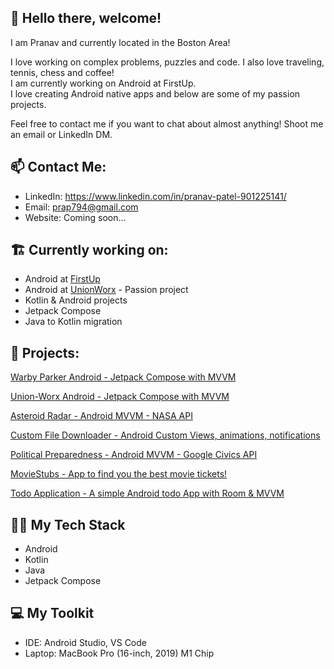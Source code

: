 ## 👋 Hello there, welcome!

I am Pranav and currently located in the Boston Area!

I love working on complex problems, puzzles and code. I also love traveling, tennis, chess and coffee!\
I am currently working on Android at FirstUp.\
I love creating Android native apps and below are some of my passion projects.

Feel free to contact me if you want to chat about almost anything! Shoot me an email or LinkedIn DM.

## 📫  Contact Me:
 - LinkedIn: https://www.linkedin.com/in/pranav-patel-901225141/
 - Email: prap794@gmail.com
 - Website: Coming soon...

## 🏗️ Currently working on:

- Android at [FirstUp](https://firstup.io/)
- Android at [UnionWorx](https://www.unionworx.cloud/) - Passion project
- Kotlin & Android projects
- Jetpack Compose
- Java to Kotlin migration

## 📸 Projects:

[Warby Parker Android - Jetpack Compose with MVVM](https://github.com/Pranav-794/WarbyParkerAndroid)

[Union-Worx Android - Jetpack Compose with MVVM](https://play.google.com/store/apps/details?id=com.unionworx.unionworx&hl=en_US)

[Asteroid Radar - Android MVVM - NASA API](https://github.com/Pranav-794/AsteroidRadar)

[Custom File Downloader - Android Custom Views, animations, notifications](https://github.com/Pranav-794/custom-view-animated-file-downloader)

[Political Preparedness - Android MVVM - Google Civics API](https://github.com/Pranav-794/PoliticalPreparedness)

[MovieStubs - App to find you the best movie tickets!](https://github.com/Pranav-794/MovieStubs)

[Todo Application - A simple Android todo App with Room & MVVM](https://github.com/Pranav-794/mvvm-todo)


## 👨‍💻 My Tech Stack

 - Android
 - Kotlin
 - Java
 - Jetpack Compose

## 💻 My Toolkit

 - IDE: Android Studio, VS Code
 - Laptop: MacBook Pro (16-inch, 2019) M1 Chip


<!--
**Pranav-794/Pranav-794** is a ✨ _special_ ✨ repository because its `README.md` (this file) appears on your GitHub profile.

Here are some ideas to get you started:

- 🔭 I’m currently working on ...
- 🌱 I’m currently learning ...
- 👯 I’m looking to collaborate on ...
- 🤔 I’m looking for help with ...
- 💬 Ask me about ...
- 📫 How to reach me: ...
- 😄 Pronouns: ...
- ⚡ Fun fact: ...
-->
